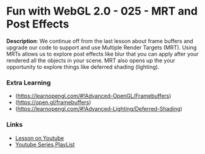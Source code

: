 # Fun with WebGL 2.0 - 025 - MRT and Post Effects
**Description**:
We continue off from the last lesson about frame buffers and upgrade our code to support and use Multiple Render Targets (MRT). Using MRTs allows us to explore post effects like blur that you can apply after your rendered all the objects in your scene. MRT also opens up the your opportunity to explore things like deferred shading (lighting).


### Extra Learning
* (https://learnopengl.com/#!Advanced-OpenGL/Framebuffers)
* (https://open.gl/framebuffers)
* (https://learnopengl.com/#!Advanced-Lighting/Deferred-Shading)

### Links
* [Lesson on Youtube](https://youtu.be/COu-hMABjY8)
* [Youtube Series PlayList](https://www.youtube.com/playlist?list=PLMinhigDWz6emRKVkVIEAaePW7vtIkaIF)
